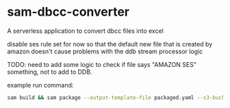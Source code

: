 # sam-dbcc-converter
A serverless application to convert dbcc files into excel


disable ses rule set for now so that the default new file that is created by amazon doesn't cause problems with the ddb stream processor logic

TODO: need to add some logic to check if file says "AMAZON SES" something, not to add to DDB.


example run command:

```bash
sam build && sam package --output-template-file packaged.yaml --s3-bucket snowco-sam-eu-west-1 && sam deploy --template-file packaged.yaml --stack-name sam-dbcc-converter --capabilities CAPABILITY_IAM --region eu-west-1 --parameter-overrides AppVersion=v0.1 
```